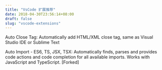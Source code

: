 ```yaml
---
title: "VsCode 扩展推荐"
date: 2018-04-30T23:56:14+08:00
draft: false
slug: "vscode-extensions"
---
```


Auto Close Tag: Automatically add HTML/XML close tag, same as Visual Studio IDE or Sublime Text

Auto Import - ES6, TS, JSX, TSX: Automatically finds, parses and provides code actions and code completion for all available imports. Works with JavaScript and TypeScript. [Forked]
